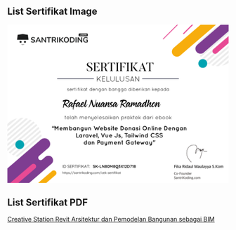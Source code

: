 ## List Sertifikat Image

![alt text](https://raw.githubusercontent.com/rafaelnuansa/certificate/main/Membangun%20Website%20Donasi%20Online%20Dengan%20Laravel%2C%20VueJS%2C%20Tailwind%20CSS%2C%20dan%20Payment%20Gateway.png)

## List Sertifikat PDF

[Creative Station Revit Arsitektur dan Pemodelan Bangunan sebagai BIM](https://github.com/rafaelnuansa/certificate/blob/main/Creative%20Station%20Revit%20Arsitektur%20dan%20Pemodelan%20Bangunan%20sebagai%20BIM.pdf)